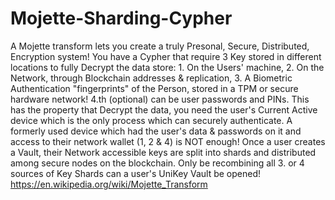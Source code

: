 # Mojette-Sharding-Cypher
A Mojette transform lets you create a truly Presonal, Secure, Distributed, Encryption system! You have a Cypher that require 3 Key stored in different locations to fully Decrypt the data store: 1. On the Users' machine, 2. On the Network, through Blockchain addresses &amp; replication, 3. A Biometric Authentication "fingerprints" of the Person, stored in a TPM or secure hardware network! 4.th (optional) can be user passwords and PINs. This has the property that Decrypt the data, you need the user's Current Active device which is the only process which can securely authenticate. A formerly used device which had the user's data &amp; passwords on it and access to their network wallet  (1, 2 &amp; 4) is NOT enough!  Once a user creates a Vault, their Network accessible keys are split into shards and distributed among secure nodes on the blockchain. Only be recombining all 3. or 4 sources of Key Shards can a user's UniKey Vault be opened! https://en.wikipedia.org/wiki/Mojette_Transform
